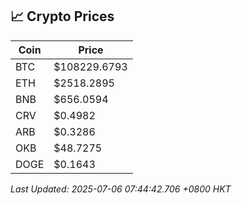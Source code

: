## 📈 Crypto Prices

| Coin | Price |
| ---- | ----- |
| BTC | $108229.6793 |
| ETH | $2518.2895 |
| BNB | $656.0594 |
| CRV | $0.4982 |
| ARB | $0.3286 |
| OKB | $48.7275 |
| DOGE | $0.1643 |

_Last Updated: 2025-07-06 07:44:42.706 +0800 HKT_